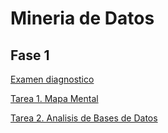 # Mineria de Datos

## Fase 1

[Examen diagnostico](https://github.com/lluviaeliiza/Mineria-de-Datos/blob/main/ExamenDiagnostico_1821636.pdf)

[Tarea 1. Mapa Mental](https://github.com/lluviaeliiza/Mineria-de-Datos/blob/main/MapaMental1_1821636.pdf)

[Tarea 2. Analisis de Bases de Datos](https://github.com/KatiaOrtiz20/Mineria_de_datos/blob/main/Equipo5-%20Ejercicio%20Base%20de%20Datos.pdf)
